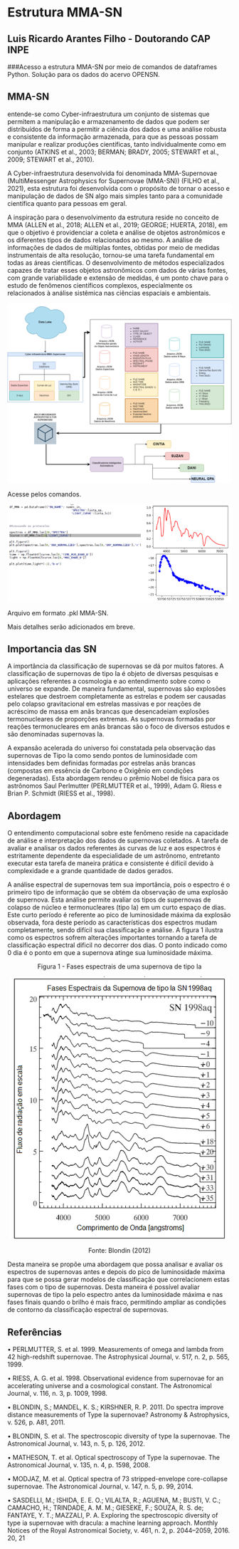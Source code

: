 # Estrutura MMA-SN
## Luis Ricardo Arantes Filho - Doutorando CAP INPE

###Acesso a estrutura MMA-SN por meio de comandos de dataframes Python. Solução para os dados do acervo OPENSN.


## MMA-SN

entende-se como Cyber-infraestrutura um conjunto de sistemas que permitem a manipulação e armazenamento de dados que podem ser distribuídos de
forma a permitir a ciência dos dados e uma análise robusta e consistente da informação armazenada, para que as pessoas possam manipular e realizar produções científicas, tanto individualmente como em conjunto (ATKINS et al., 2003; BERMAN;
BRADY, 2005; STEWART et al., 2009; STEWART et al., 2010).

A Cyber-infraestrutura desenvolvida foi denominada MMA-Supernovae (MultiMessenger Astrophysics for Supernovae (MMA-SN)) (FILHO et al., 2021), esta estrutura foi desenvolvida com o propósito de tornar o acesso e manipulação de dados de SN algo mais simples tanto para a comunidade científica quanto para pessoas em geral.

A inspiração para o desenvolvimento da estrutura reside no conceito de MMA (ALLEN et al., 2018; ALLEN et al., 2019; GEORGE; HUERTA, 2018), em que o objetivo é providenciar a coleta e análise de objetos astronômicos e os diferentes tipos de dados relacionados ao mesmo. A análise de informações de dados de múltiplas fontes, obtidas por meio de medidas instrumentais de alta resolução, tornou-se uma tarefa fundamental em todas as áreas científicas. O desenvolvimento de métodos especializados capazes de tratar esses objetos astronômicos com dados de várias fontes, com grande variabilidade e extensão de medidas, é um ponto chave para o estudo de fenômenos científicos complexos, especialmente os relacionados à análise sistêmica nas ciências espaciais e ambientais.

<p align="center">
<img src="https://github.com/LuisRicardoAF/Multi-messenger-Astrophysics-for-Supernovae-MMA-SN-/blob/main/Diagrama_MMA_completo.drawio.png">
</p>


Acesse pelos comandos.


<p align="center">
<img src="https://github.com/LuisRicardoAF/Multi-messenger-Astrophysics-for-Supernovae-MMA-SN-/blob/main/comandos.png">
</p>

Arquivo em formato .pkl MMA-SN.

Mais detalhes serão adicionados em breve.



## Importancia das SN
A importância da classificação de supernovas se dá por muitos fatores. A classificação de supernovas de tipo Ia é objeto de diversas pesquisas e aplicações referentes a cosmologia e ao entendimento sobre como o universo se expande.
De maneira fundamental, supernovas são explosões estelares que destroem completamente as estrelas e podem ser causadas pelo colapso gravitacional em estrelas massivas e por reações de acréscimo de massa em anãs brancas que desencadeiam explosões termonucleares de proporções extremas. As supernovas formadas por reações termonucleares em anãs brancas são o foco de diversos estudos e são denominadas supernovas Ia.

A expansão acelerada do universo foi constatada pela observação das supernovas de Tipo Ia como sendo pontos de luminosidade com intensidades bem definidas formadas por estrelas anãs brancas (compostas em essência de Carbono e Oxigênio em condições degeneradas). Esta abordagem rendeu o prêmio Nobel de física para os astrônomos Saul Perlmutter (PERLMUTTER et al., 1999), Adam G. Riess e Brian P. Schmidt (RIESS et al., 1998).

## Abordagem

O entendimento computacional sobre este fenômeno reside na capacidade de análise e interpretação dos dados de supernovas coletados. A tarefa de avaliar e analisar os dados referentes às curvas de luz e aos espectros é estritamente dependente da especialidade de um astrônomo, entretanto executar esta tarefa de maneira prática e consistente é difícil devido à complexidade e a grande quantidade de dados gerados.

A análise espectral de supernovas tem sua importância, pois o espectro é o primeiro tipo de informação que se obtém da observação de uma explosão de supernova. Esta análise permite avaliar os tipos de supernovas de colapso de núcleo e termonucleares (tipo Ia) em um curto espaço de dias. Este curto período é referente ao pico de luminosidade máxima da explosão observada, fora deste período as características dos espectros mudam completamente, sendo difícil sua classificação e análise. A figura 1 ilustra como os espectros sofrem alterações importantes tornando a tarefa de classificação espectral dificil no decorrer dos dias. O ponto indicado como 0 dia é o ponto em que a supernova atinge sua luminosidade máxima.

<p align="center"> Figura 1 - Fases espectrais de uma supernova de tipo Ia</p>

<p align="center">
<img src="https://github.com/LuisRicardoAF/Luis_Ricardo_DataScience_Files/blob/master/phases.png">
</p>

<p align="center"> Fonte: Blondin (2012)</p>

Desta maneira se propõe uma abordagem que possa analisar e avaliar os espectros de supernovas antes e depois do pico de luminosidade máxima para que se possa gerar modelos de classificação que correlacionem estas fases com o tipo de supernovas. Desta maneira é possível avaliar supernovas de tipo Ia pelo espectro antes da luminosidade máxima e nas fases finais quando o brilho é mais fraco, permitindo ampliar as condições de contorno da classificação espectral de supernovas.

## Referências

•	PERLMUTTER, S. et al. 1999. Measurements of omega and lambda from 42 high-redshift supernovae. The Astrophysical Journal, v. 517, n. 2, p. 565, 1999.

•	RIESS, A. G. et al. 1998. Observational evidence from supernovae for an accelerating universe and a cosmological constant. The Astronomical Journal, v. 116, n. 3, p. 1009, 1998.

•	BLONDIN, S.; MANDEL, K. S.; KIRSHNER, R. P. 2011. Do spectra improve distance measurements of Type Ia supernovae? Astronomy & Astrophysics, v. 526, p. A81, 2011.

•	BLONDIN, S. et al. The spectroscopic diversity of type Ia supernovae. The Astronomical Journal, v. 143, n. 5, p. 126, 2012.

•	MATHESON, T. et al. Optical spectroscopy of Type Ia supernovae. The Astronomical Journal, v. 135, n. 4, p. 1598, 2008.

•	MODJAZ, M. et al. Optical spectra of 73 stripped-envelope core-collapse supernovae. The Astronomical Journal, v. 147, n. 5, p. 99, 2014.

• SASDELLI, M.; ISHIDA, E. E. O.; VILALTA, R.; AGUENA, M.; BUSTI, V. C.; CAMACHO, H.; TRINDADE, A. M. M.; GIESEKE, F.; SOUZA, R. S. de;
FANTAYE, Y. T.; MAZZALI, P. A. Exploring the spectroscopic diversity of type ia supernovae with dracula: a machine learning approach. Monthly Notices of the Royal Astronomical Society, v. 461, n. 2, p. 2044–2059, 2016. 20, 21
